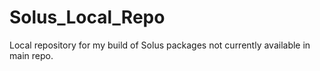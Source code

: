 # Solus_Local_Repo
Local repository for my build of Solus packages not currently available in main repo. 
